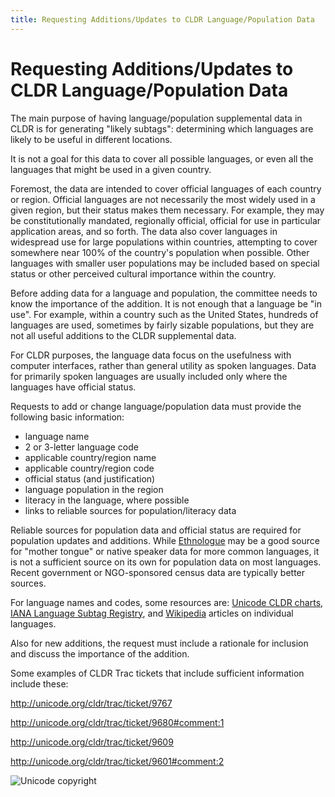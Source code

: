```yaml
---
title: Requesting Additions/Updates to CLDR Language/Population Data
---
```


# Requesting Additions/Updates to CLDR Language/Population Data

The main purpose of having language/population supplemental data in CLDR is for generating "likely subtags": determining which languages are likely to be useful in different locations.

It is not a goal for this data to cover all possible languages, or even all the languages that might be used in a given country.

Foremost, the data are intended to cover official languages of each country or region. Official languages are not necessarily the most widely used in a given region, but their status makes them necessary. For example, they may be constitutionally mandated, regionally official, official for use in particular application areas, and so forth. The data also cover languages in widespread use for large populations within countries, attempting to cover somewhere near 100% of the country's population when possible. Other languages with smaller user populations may be included based on special status or other perceived cultural importance within the country.

Before adding data for a language and population, the committee needs to know the importance of the addition. It is not enough that a language be "in use". For example, within a country such as the United States, hundreds of languages are used, sometimes by fairly sizable populations, but they are not all useful additions to the CLDR supplemental data.

For CLDR purposes, the language data focus on the usefulness with computer interfaces, rather than general utility as spoken languages. Data for primarily spoken languages are usually included only where the languages have official status.

Requests to add or change language/population data must provide the following basic information:

- language name    
- 2 or 3-letter language code    
- applicable country/region name    
- applicable country/region code  
- official status (and justification)    
- language population in the region    
- literacy in the language, where possible    
- links to reliable sources for population/literacy data
    

Reliable sources for population data and official status are required for population updates and additions. While [Ethnologue](https://www.google.com/url?q=https%3A%2F%2Fwww.ethnologue.com%2F&sa=D&sntz=1&usg=AOvVaw02Rajsyksb8nOu8MESVtKi) may be a good source for "mother tongue" or native speaker data for more common languages, it is not a sufficient source on its own for population data on most languages. Recent government or NGO-sponsored census data are typically better sources.

For language names and codes, some resources are: [Unicode CLDR charts](http://www.google.com/url?q=http%3A%2F%2Fwww.unicode.org%2Fcldr%2Fcharts%2Flatest%2F&sa=D&sntz=1&usg=AOvVaw0IfeZJzXzVdSLQDbkyoE4x), [IANA Language Subtag Registry](https://www.google.com/url?q=https%3A%2F%2Fwww.iana.org%2Fassignments%2Flanguage-subtag-registry%2Flanguage-subtag-registry&sa=D&sntz=1&usg=AOvVaw0KaE5Pb3Bfy7xyMSIiNrbi), and [Wikipedia](https://www.google.com/url?q=https%3A%2F%2Fen.wikipedia.org%2Fwiki%2FMain_Page&sa=D&sntz=1&usg=AOvVaw1NobdoSkQ4MRb3AWb_nNp3) articles on individual languages.

Also for new additions, the request must include a rationale for inclusion and discuss the importance of the addition.

Some examples of CLDR Trac tickets that include sufficient information include these:

http://unicode.org/cldr/trac/ticket/9767

http://unicode.org/cldr/trac/ticket/9680#comment:1

http://unicode.org/cldr/trac/ticket/9609

http://unicode.org/cldr/trac/ticket/9601#comment:2

![Unicode copyright](https://www.unicode.org/img/hb_notice.gif)